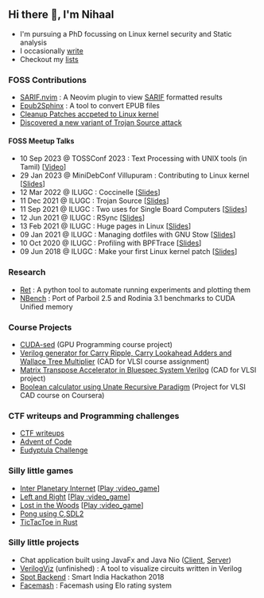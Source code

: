 ## Hi there 👋, I'm Nihaal

- I'm pursuing a PhD focussing on Linux kernel security and Static analysis
- I occasionally [write](https://nihaal.me)
- Checkout my [lists](https://github.com/nifey?tab=stars)

### FOSS Contributions
- [SARIF.nvim](https://github.com/nifey/sarif.nvim) : A Neovim plugin to view [SARIF](https://sarifweb.azurewebsites.net/) formatted results
- [Epub2Sphinx](https://github.com/nifey/epub2sphinx) : A tool to convert EPUB files 
- [Cleanup Patches accpeted to Linux kernel](https://git.kernel.org/pub/scm/linux/kernel/git/torvalds/linux.git/log/?qt=author&q=abdun+Nihaal)
- [Discovered a new variant of Trojan Source attack](https://github.com/nickboucher/trojan-source/pull/21)

#### FOSS Meetup Talks

- 10 Sep 2023 @ TOSSConf 2023 : Text Processing with UNIX tools (in Tamil) [[Video](https://www.youtube.com/watch?v=70yJ3pyqtps)]
- 29 Jan 2023 @ MiniDebConf Villupuram : Contributing to Linux kernel [[Slides](https://nihaal.me/reveal.js/presentations/ilugc/contributing_to_linux_kernel_minidebconf.pdf)]
- 12 Mar 2022 @ ILUGC : Coccinelle [[Slides](https://nihaal.me/reveal.js/presentations/ilugc/coccinelle)]
- 11 Dec 2021 @ ILUGC : Trojan Source [[Slides](https://nihaal.me/reveal.js/presentations/ilugc/trojan_source)]
- 11 Sep 2021 @ ILUGC : Two uses for Single Board Computers [[Slides](https://nihaal.me/reveal.js/presentations/ilugc/znc_pihole)]
- 12 Jun 2021 @ ILUGC : RSync [[Slides](https://nihaal.me/reveal.js/presentations/ilugc/rsync)]
- 13 Feb 2021 @ ILUGC : Huge pages in Linux [[Slides](https://nihaal.me/reveal.js/presentations/thp/)]
- 09 Jan 2021 @ ILUGC : Managing dotfiles with GNU Stow [[Slides](https://nihaal.me/reveal.js/presentations/stow/)]
- 10 Oct 2020 @ ILUGC : Profiling with BPFTrace [[Slides](https://nihaal.me/reveal.js/presentations/bpftrace/)]
- 09 Jun 2018 @ ILUGC : Make your first Linux kernel patch [[Slides](https://nihaal.me/reveal.js/presentations/kernelpatch/)]

### Research
- [Ret](https://github.com/nifey/ret) : A python tool to automate running experiments and plotting them
- [NBench](https://github.com/nifey/nbench) : Port of Parboil 2.5 and Rodinia 3.1 benchmarks to CUDA Unified memory 

### Course Projects
- [CUDA-sed](https://github.com/nifey/CUDA-sed) (GPU Programming course project)
- [Verilog generator for Carry Ripple, Carry Lookahead Adders and Wallace Tree Multiplier](https://github.com/nifey/cad_for_vlsi) (CAD for VLSI course assignment)
- [Matrix Transpose Accelerator in Bluespec System Verilog](https://github.com/nifey/bluespec_project) (CAD for VLSI project)
- [Boolean calculator using Unate Recursive Paradigm](https://github.com/nifey/urp) (Project for VLSI CAD course on Coursera)

### CTF writeups and Programming challenges
- [CTF writeups](https://github.com/nifey/ctf)
- [Advent of Code](https://github.com/nifey/advent_of_code)
- [Eudyptula Challenge](https://github.com/nifey/eudyptula)

### Silly little games
- [Inter Planetary Internet](https://github.com/nifey/ipi) [[Play :video_game](https://js13kgames.com/2020/games/inter-planetary-internet)]
- [Left and Right](https://github.com/nifey/leftandright) [[Play :video_game](https://js13kgames.com/games/left-and-right)]
- [Lost in the Woods](https://github.com/nifey/lost-in-the-woods) [[Play :video_game](https://js13kgames.com/games/lost-in-the-woods)]
- [Pong using C,SDL2](https://github.com/nifey/pong) 
- [TicTacToe in Rust](https://github.com/nifey/tictactoe)

### Silly little projects
- Chat application built using JavaFx and Java Nio ([Client](https://github.com/nifey/ChatApplication-Client), [Server](https://github.com/nifey/ChatApplication-Server))
- [VerilogViz](https://github.com/nifey/VerilogViz) (unfinished) : A tool to visualize circuits written in Verilog
- [Spot Backend](https://github.com/nifey/Spot_Backend) : Smart India Hackathon 2018
- [Facemash](https://github.com/nifey/Facemash) : Facemash using Elo rating system
